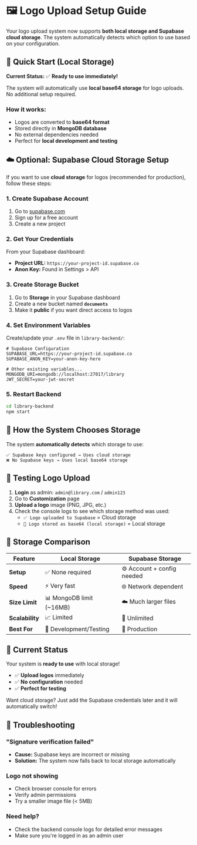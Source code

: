 # 🖼️ Logo Upload Setup Guide

Your logo upload system now supports **both local storage and Supabase cloud storage**. The system automatically detects which option to use based on your configuration.

## 🚀 Quick Start (Local Storage)

**Current Status:** ✅ **Ready to use immediately!**

The system will automatically use **local base64 storage** for logo uploads. No additional setup required.

### How it works:
- Logos are converted to **base64 format**
- Stored directly in **MongoDB database**
- No external dependencies needed
- Perfect for **local development and testing**

## ☁️ Optional: Supabase Cloud Storage Setup

If you want to use **cloud storage** for logos (recommended for production), follow these steps:

### 1. Create Supabase Account
1. Go to [supabase.com](https://supabase.com)
2. Sign up for a free account
3. Create a new project

### 2. Get Your Credentials
From your Supabase dashboard:
- **Project URL:** `https://your-project-id.supabase.co`
- **Anon Key:** Found in Settings > API

### 3. Create Storage Bucket
1. Go to **Storage** in your Supabase dashboard
2. Create a new bucket named **`documents`**
3. Make it **public** if you want direct access to logos

### 4. Set Environment Variables
Create/update your `.env` file in `library-backend/`:

```env
# Supabase Configuration
SUPABASE_URL=https://your-project-id.supabase.co
SUPABASE_ANON_KEY=your-anon-key-here

# Other existing variables...
MONGODB_URI=mongodb://localhost:27017/library
JWT_SECRET=your-jwt-secret
```

### 5. Restart Backend
```bash
cd library-backend
npm start
```

## 🔄 How the System Chooses Storage

The system **automatically detects** which storage to use:

```
✅ Supabase keys configured → Uses cloud storage
❌ No Supabase keys → Uses local base64 storage
```

## 🧪 Testing Logo Upload

1. **Login** as admin: `admin@library.com` / `admin123`
2. Go to **Customization** page
3. **Upload a logo** image (PNG, JPG, etc.)
4. Check the console logs to see which storage method was used:
   - `✅ Logo uploaded to Supabase` = Cloud storage
   - `📁 Logo stored as base64 (local storage)` = Local storage

## 📝 Storage Comparison

| Feature | Local Storage | Supabase Storage |
|---------|---------------|------------------|
| **Setup** | ✅ None required | ⚙️ Account + config needed |
| **Speed** | ⚡ Very fast | 🌐 Network dependent |
| **Size Limit** | 📊 MongoDB limit (~16MB) | ☁️ Much larger files |
| **Scalability** | 📈 Limited | 🚀 Unlimited |
| **Best For** | 🧪 Development/Testing | 🏢 Production |

## 🔧 Current Status

Your system is **ready to use** with local storage! 

- ✅ **Upload logos** immediately
- ✅ **No configuration** needed
- ✅ **Perfect for testing**

Want cloud storage? Just add the Supabase credentials later and it will automatically switch!

## 🐛 Troubleshooting

### "Signature verification failed"
- **Cause:** Supabase keys are incorrect or missing
- **Solution:** The system now falls back to local storage automatically

### Logo not showing
- Check browser console for errors
- Verify admin permissions
- Try a smaller image file (< 5MB)

### Need help?
- Check the backend console logs for detailed error messages
- Make sure you're logged in as an admin user